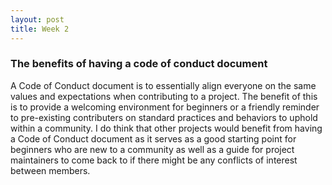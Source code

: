 ```yaml
---
layout: post
title: Week 2
---
```



### The benefits of having a code of conduct document 
A Code of Conduct document is to essentially align everyone on the same values and expectations when contributing to a project. The benefit of this is to provide a welcoming environment for beginners or a friendly reminder to pre-existing contributers on standard practices and behaviors to uphold within a community. I do think that other projects would benefit from having a Code of Conduct document as it serves as a good starting point for beginners who are new to a community as well as a guide for project maintainers to come back to if there might be any conflicts of interest between members. 

### 
